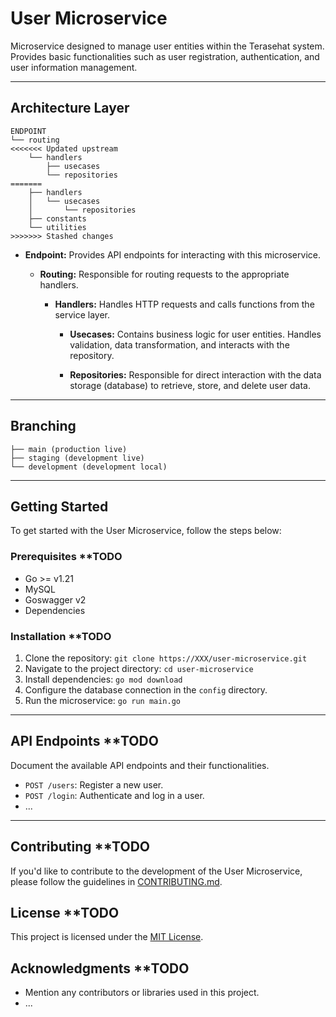 # User Microservice
Microservice designed to manage user entities within the Terasehat system. Provides basic functionalities such as user registration, authentication, and user information management.

---

## Architecture Layer
```
ENDPOINT
└── routing
<<<<<<< Updated upstream
    └── handlers
        ├── usecases
        └── repositories
=======
    ├── handlers
    │   └── usecases
    │       └── repositories
    ├── constants
    └── utilities
>>>>>>> Stashed changes
```
- **Endpoint:** Provides API endpoints for interacting with this microservice.

  - **Routing:** Responsible for routing requests to the appropriate handlers.

    - **Handlers:** Handles HTTP requests and calls functions from the service layer.

      - **Usecases:** Contains business logic for user entities. Handles validation, data transformation, and interacts with the repository.

      - **Repositories:** Responsible for direct interaction with the data storage (database) to retrieve, store, and delete user data.

---

## Branching
```
├── main (production live)
├── staging (development live)
└── development (development local)
```
---

## Getting Started
To get started with the User Microservice, follow the steps below:

### Prerequisites **TODO
- Go >= v1.21
- MySQL
- Goswagger v2
- Dependencies

### Installation **TODO
1. Clone the repository: `git clone https://XXX/user-microservice.git`
2. Navigate to the project directory: `cd user-microservice`
3. Install dependencies: `go mod download`
4. Configure the database connection in the `config` directory.
5. Run the microservice: `go run main.go`

---

## API Endpoints **TODO
Document the available API endpoints and their functionalities.
- `POST /users`: Register a new user.
- `POST /login`: Authenticate and log in a user.
- ...

---

## Contributing **TODO
If you'd like to contribute to the development of the User Microservice, please follow the guidelines in [CONTRIBUTING.md](CONTRIBUTING.md).

## License **TODO
This project is licensed under the [MIT License](LICENSE).

## Acknowledgments **TODO
- Mention any contributors or libraries used in this project.
- ...
